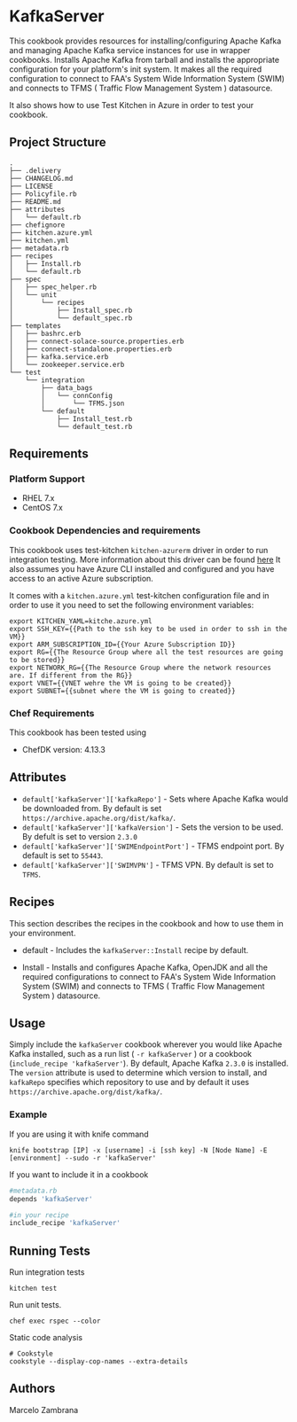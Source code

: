 # KafkaServer

This cookbook provides resources for installing/configuring Apache Kafka and managing Apache Kafka service instances for use in wrapper cookbooks. Installs Apache Kafka from tarball and installs the appropriate configuration for your platform's init system. It makes all the required configuration to connect to FAA's System Wide Information System (SWIM) and connects to TFMS ( Traffic Flow Management System ) datasource.

It also shows how to use Test Kitchen in Azure in order to test your cookbook.

## Project Structure

```ssh
.
├── .delivery
├── CHANGELOG.md
├── LICENSE
├── Policyfile.rb
├── README.md
├── attributes
│   └── default.rb
├── chefignore
├── kitchen.azure.yml
├── kitchen.yml
├── metadata.rb
├── recipes
│   ├── Install.rb
│   └── default.rb
├── spec
│   ├── spec_helper.rb
│   └── unit
│       └── recipes
│           ├── Install_spec.rb
│           └── default_spec.rb
├── templates
│   ├── bashrc.erb
│   ├── connect-solace-source.properties.erb
│   ├── connect-standalone.properties.erb
│   ├── kafka.service.erb
│   └── zookeeper.service.erb
└── test
    └── integration
        ├── data_bags
        │   └── connConfig
        │       └── TFMS.json
        └── default
            ├── Install_test.rb
            └── default_test.rb
```

## Requirements

### Platform Support

- RHEL 7.x
- CentOS 7.x

### Cookbook Dependencies and requirements

This cookbook uses test-kitchen `kitchen-azurerm` driver in order to run integration testing. More information about this driver can be found [here](https://github.com/test-kitchen/kitchen-azurerm)
It also assumes you have Azure CLI installed and configured and you have access to an active Azure subscription.

It comes with a `kitchen.azure.yml` test-kitchen configuration file and in order to use it you need to set the following environment variables:

```ssh
export KITCHEN_YAML=kitche.azure.yml
export SSH_KEY={{Path to the ssh key to be used in order to ssh in the VM}}
export ARM_SUBSCRIPTION_ID={{Your Azure Subscription ID}}
export RG={{The Resource Group where all the test resources are going to be stored}}
export NETWORK_RG={{The Resource Group where the network resources are. If different from the RG}}
export VNET={{VNET wehre the VM is going to be created}}
export SUBNET={{subnet where the VM is going to created}}
```

### Chef Requirements

This cookbook has been tested using

- ChefDK version: 4.13.3

## Attributes

- `default['kafkaServer']['kafkaRepo']` - Sets where Apache Kafka would be downloaded from. By default is set `https://archive.apache.org/dist/kafka/`.
- `default['kafkaServer']['kafkaVersion']` - Sets the version to be used. By defult is set to version `2.3.0`
- `default['kafkaServer']['SWIMEndpointPort']` - TFMS endpoint port. By default is set to `55443`.
- `default['kafkaServer']['SWIMVPN']` - TFMS VPN. By default is set to `TFMS`.

## Recipes

This section describes the recipes in the cookbook and how to use them in your environment.

- default - Includes the `kafkaServer::Install` recipe by default.

- Install - Installs and configures Apache Kafka, OpenJDK and all the required configurations to connect to FAA's System Wide Information System (SWIM) and connects to TFMS ( Traffic Flow Management System ) datasource.

## Usage

Simply include the `kafkaServer` cookbook wherever you would like Apache Kafka installed, such as a run list ( `-r kafkaServer` ) or a cookbook (`include_recipe 'kafkaServer'`). By default, Apache Kafka `2.3.0` is installed. The `version` attribute is used to determine which version to install, and `kafkaRepo` specifies which repository to use and by default it uses `https://archive.apache.org/dist/kafka/`.

### Example

If you are using it with knife command

```ssh
knife bootstrap [IP] -x [username] -i [ssh key] -N [Node Name] -E [environment] --sudo -r 'kafkaServer'
```

If you want to include it in a cookbook

```ruby
#metadata.rb
depends 'kafkaServer'

#in your recipe
include_recipe 'kafkaServer'
```

## Running Tests

Run integration tests

```ssh
kitchen test
```

Run unit tests.

```ssh
chef exec rspec --color
```

Static code analysis

```ssh
# Cookstyle
cookstyle --display-cop-names --extra-details
```

## Authors

Marcelo Zambrana
